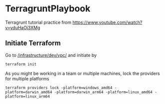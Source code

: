 # TerragruntPlaybook

Terragrunt tutorial practice from https://www.youtube.com/watch?v=yduHaOj3XMg

## Initiate Terraform

Go to [/infrastructure/dev/vpc/](/infrastructure-live/dev/vpc) and initiate by

```
terraform init
```

As you might be working in a team or multiple machines, lock the providers for multiple platforms

```
terraform providers lock -platform=windows_amd64 -platform=darwin_amd64 -platform=darwin_arm64 -platform=linux_amd64 -platform=linux_arm64
```

